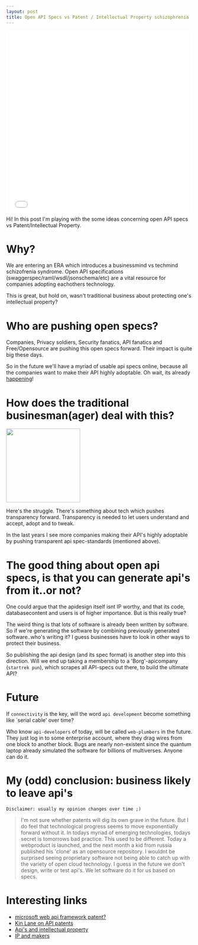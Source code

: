 ```yaml
---
layout: post
title: Open API Specs vs Patent / Intellectual Property schizophrenia
---
```


<iframe src="//player.vimeo.com/video/124935059" width="100%" height="500" frameborder="0" webkitallowfullscreen mozallowfullscreen allowfullscreen></iframe> 

<div class="message">
  Hi! In this post I'm playing with the some ideas concerning open API specs vs Patent/Intellectual Property.
  
</div>

# Why?

We are entering an ERA which introduces a businessmind vs techmind schizofrenia syndrome.
Open API specifications (swaggerspec/raml/wsdl/jsonschema/etc) are a vital resource for companies adopting eachothers technology. 

This is great, but hold on, wasn't traditional business about protecting one's intellectual property? 

# Who are pushing open specs?

Companies, Privacy soldiers, Security fanatics, API fanatics and Free/Opensource are pushing this open specs forward. Their impact is quite big these days.

So in the future we'll have a myriad of usable api specs online, because all the companies want to make their API highly adoptable.
Oh wait, its already [happening](http://apicommons.org/)!

# How does the traditional businesman(ager) deal with this?

<img src="https://media4.giphy.com/media/UuIpr1iwXkRgY/200.gif" style="width:200px"/>

Here's the struggle.
There's something about tech which pushes transparency forward.
Transparency is needed to let users understand and accept, adopt and to tweak.

In the last years I see more companies making their API's highly adoptable by pushing transparent api spec-standards (mentioned above).

# The good thing about open api specs, is that you can generate api's from it..or not?

One could argue that the apidesign itself isnt IP worthy, and that its code, databasecontent and users is of higher importance.
But is this really true?

The weird thing is that lots of software is already been written by software.
So if we're generating the software by combining previously generated software..who's writing it?
I guess businesses have to look in other ways to protect their business.

So publishing the api design (and its spec format) is another step into this direction.
Will we end up taking a membership to a 'Borg'-apicompany (`startrek pun`), which scrapes all API-specs out there, to build the ultimate API?

# Future 

If `connectivity` is the key, will the word `api development` become something like `serial cable' over time?

Who know `api-developers` of today, will be called `web-plumbers` in the future.
They just log in to some enterprise account, where they drag wires from one block to another block.
Bugs are nearly non-existent since the quantum laptop already simulated the software for billions of multiverses.
Anyone can do it.

# My (odd) conclusion: business likely to leave api's

`Disclaimer: usually my opinion changes over time ;)`

> I'm not sure whether patents will dig its own grave in the future.
> But I do feel that technological progress seems to move exponentially forward without it.
> In todays myriad of emerging technologies, todays secret is tomorrows bad practice.
> This used to be different.
> Today a webproduct is launched, and the next month a kid from russia published
> his 'clone' as an opensource repository.
> I wouldnt be surprised seeing proprietary software not being able to 
> catch up with the variety of open cloud technology.
> I guess in the future we don't design, write or test api's.
> We let software do it for us based on specs.

# Interesting links

* [microsoft web api framework patent?](https://patents.justia.com/patent/8918452)
* [Kin Lane on API patents](http://patents.apievangelist.com)
* [Api's and intellectual property](https://developer.ibm.com/apimanagement/2015/02/16/apis-intellectual-property)
* [IP and makers](http://iq.intel.com/defining-ownership-in-a-digital-era-how-makers-are-navigating-the-complexities-of-ip/)
